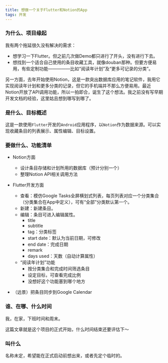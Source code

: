 ```yaml
---
title: 想做一个关于Flutter和Notion的App
tags: 开发
---
```


### 为什么、项目缘起

我有两个拖延很久没有解决的需求：

- 想学习一下Flutter。但之前几次做Demo都只进行了开头，没有进行下去。
- 想找到一个适合自己使用的条目收藏工具，就像douban那种。但要方便易用，有些定制功能—————比如“阅读年计划”及“更多可记录的分类”。

另一方面，去年开始使用Notion，这是一款突出数据库应用的笔记软件，我用它实现阅读年计划和更多分类的记录，但它的手机端并不那么方便易用。最近Notion开放了API调用功能，所以一拍即合，诞生了这个想法。我之前没有写早期开发文档的经验，这里姑且想到哪写到哪了。

### 是什么、目标概述

这是一款使用`Flutter`开发的`Android`应用程序，以`Notion`作为数据来源。可以实现收藏条目的列表展示、属性编辑、目标设置。

### 要做什么、功能清单

- Notion方面
    - 设计条目存储和计划所用的数据库（预计分别一个）
    - 整理Notion API相关调用方法

- Flutter开发方面
    - 查看：模仿Google Tasks全屏横划式列表，每页列表对应一个分类集合（分类集合在App中定义），可有“全部”分类默认第一个。
    - 新建：新建条目。
    - 编辑：条目可进入编辑属性。
        - title
        - subtitle
        - tag：分类标签
        - start date：默认为当前日期，可修改
        - end date：完成日期
        - remark
        - days used：天数（自动计算属性）
    - “阅读年计划”功能
        - 按分类集合和完成时间筛选条目
        - 设定目标，可查看完成比例
        - 没想好这个功能塞到哪个地方

- （远景）把条目同步到Google Calendar

### 谁、在哪、什么时间

我，在家，下班时间和周末。

这篇文章就是这个项目的正式开始，什么时间结束还要评估下～

### 叫什么

名称未定，希望能在正式启动前想出来，或者先定个临时的。